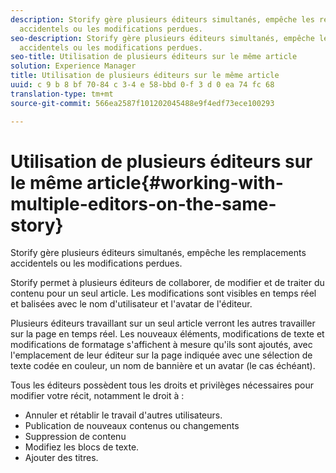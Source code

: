 ```yaml
---
description: Storify gère plusieurs éditeurs simultanés, empêche les remplacements
  accidentels ou les modifications perdues.
seo-description: Storify gère plusieurs éditeurs simultanés, empêche les remplacements
  accidentels ou les modifications perdues.
seo-title: Utilisation de plusieurs éditeurs sur le même article
solution: Experience Manager
title: Utilisation de plusieurs éditeurs sur le même article
uuid: c 9 b 8 bf 70-84 c 3-4 e 58-bbd 0-f 3 d 0 ea 74 fc 68
translation-type: tm+mt
source-git-commit: 566ea2587f101202045488e9f4edf73ece100293

---
```



# Utilisation de plusieurs éditeurs sur le même article{#working-with-multiple-editors-on-the-same-story}

Storify gère plusieurs éditeurs simultanés, empêche les remplacements accidentels ou les modifications perdues.

Storify permet à plusieurs éditeurs de collaborer, de modifier et de traiter du contenu pour un seul article. Les modifications sont visibles en temps réel et balisées avec le nom d'utilisateur et l'avatar de l'éditeur.

Plusieurs éditeurs travaillant sur un seul article verront les autres travailler sur la page en temps réel. Les nouveaux éléments, modifications de texte et modifications de formatage s'affichent à mesure qu'ils sont ajoutés, avec l'emplacement de leur éditeur sur la page indiquée avec une sélection de texte codée en couleur, un nom de bannière et un avatar (le cas échéant).

Tous les éditeurs possèdent tous les droits et privilèges nécessaires pour modifier votre récit, notamment le droit à :

* Annuler et rétablir le travail d'autres utilisateurs.
* Publication de nouveaux contenus ou changements
* Suppression de contenu
* Modifiez les blocs de texte.
* Ajouter des titres.

